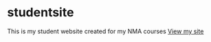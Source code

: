 # studentsite

This is my student website created for my NMA courses 
[View my site](https://mtanaka8.github.io/studentsite)